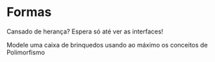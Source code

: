 # Formas
Cansado de herança? Espera só até ver as interfaces!

Modele uma caixa de brinquedos usando ao máximo os conceitos de Polimorfismo
